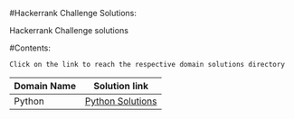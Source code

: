 #Hackerrank Challenge Solutions: 

Hackerrank Challenge solutions

#Contents:

``Click on the link to reach the respective domain solutions directory``

| Domain Name       | Solution link                                                                |  
| ----------------- | ---------------------------------------------------------------------------- |  
| Python     		| [Python Solutions](https://github.com/lttesp/hackerrank/tree/master/python)  |  

